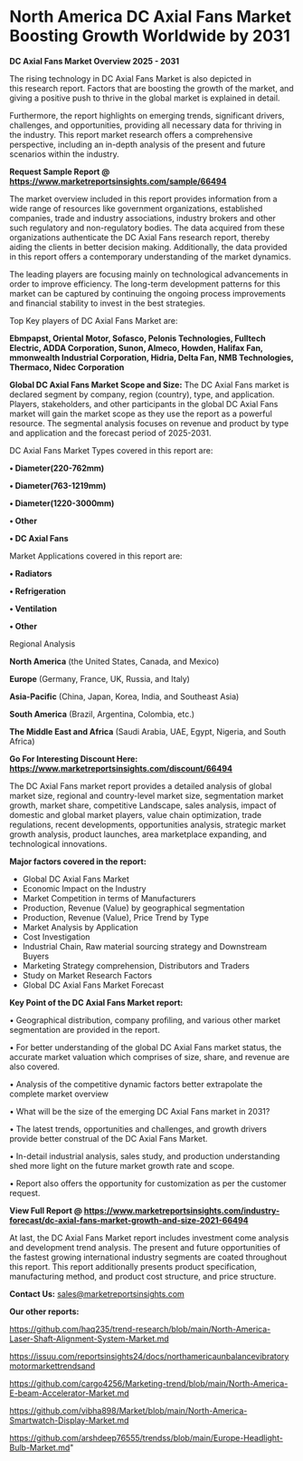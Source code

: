 # North America DC Axial Fans Market Boosting Growth Worldwide by 2031

<Strong> DC Axial Fans Market Overview 2025 - 2031</strong>

The rising technology in DC Axial Fans Market is also depicted in this research report. Factors that are boosting the growth of the market, and giving a positive push to thrive in the global market is explained in detail.

Furthermore, the report highlights on emerging trends, significant drivers, challenges, and opportunities, providing all necessary data for thriving in the industry. This report market research offers a comprehensive perspective, including an in-depth analysis of the present and future scenarios within the industry.

<strong>Request Sample Report @ <a href=https://www.marketreportsinsights.com/sample/66494>https://www.marketreportsinsights.com/sample/66494</a></strong>

The market overview included in this report provides information from a wide range of resources like government organizations, established companies, trade and industry associations, industry brokers and other such regulatory and non-regulatory bodies. The data acquired from these organizations authenticate the DC Axial Fans research report, thereby aiding the clients in better decision making. Additionally, the data provided in this report offers a contemporary understanding of the market dynamics.

The leading players are focusing mainly on technological advancements in order to improve efficiency. The long-term development patterns for this market can be captured by continuing the ongoing process improvements and financial stability to invest in the best strategies.

Top Key players of DC Axial Fans Market are:

<strong>Ebmpapst, Oriental Motor, Sofasco, Pelonis Technologies, Fulltech Electric, ADDA Corporation, Sunon, Almeco, Howden, Halifax Fan, mmonwealth Industrial Corporation, Hidria, Delta Fan, NMB Technologies, Thermaco, Nidec Corporation</strong>

<strong><b>Global DC Axial Fans Market Scope and Size:</b></strong>
The DC Axial Fans market is declared segment by company, region (country), type, and application. Players, stakeholders, and other participants in the global DC Axial Fans market will gain the market scope as they use the report as a powerful resource. The segmental analysis focuses on revenue and product by type and application and the forecast period of 2025-2031.

DC Axial Fans Market Types covered in this report are:

<strong>• Diameter(220-762mm)

• Diameter(763-1219mm)

• Diameter(1220-3000mm)

• Other

• DC Axial Fans</strong>

Market Applications covered in this report are:

<strong>• Radiators

• Refrigeration

• Ventilation

• Other</strong> 

Regional Analysis

<strong>North America</strong> (the United States, Canada, and Mexico)

<strong>Europe</strong> (Germany, France, UK, Russia, and Italy)

<strong>Asia-Pacific</strong> (China, Japan, Korea, India, and Southeast Asia)

<strong>South America</strong> (Brazil, Argentina, Colombia, etc.)

<strong>The Middle East and Africa</strong> (Saudi Arabia, UAE, Egypt, Nigeria, and South Africa)

<strong>Go For Interesting Discount Here: <a href=https://www.marketreportsinsights.com/discount/66494>https://www.marketreportsinsights.com/discount/66494</a></strong>

The DC Axial Fans market report provides a detailed analysis of global market size, regional and country-level market size, segmentation market growth, market share, competitive Landscape, sales analysis, impact of domestic and global market players, value chain optimization, trade regulations, recent developments, opportunities analysis, strategic market growth analysis, product launches, area marketplace expanding, and technological innovations.

<strong><b>Major factors covered in the report:</b></strong>
<ul>
  <li>Global DC Axial Fans Market </li>
  <li>Economic Impact on the Industry</li>
  <li>Market Competition in terms of Manufacturers</li>
  <li>Production, Revenue (Value) by geographical segmentation</li>
  <li>Production, Revenue (Value), Price Trend by Type</li>
  <li>Market Analysis by Application</li>
  <li>Cost Investigation</li>
  <li>Industrial Chain, Raw material sourcing strategy and Downstream Buyers</li>
  <li>Marketing Strategy comprehension, Distributors and Traders</li>
  <li>Study on Market Research Factors</li>
  <li>Global DC Axial Fans Market Forecast</li>
</ul>

<strong><b>Key Point of the DC Axial Fans Market report:</b></strong>

• Geographical distribution, company profiling, and various other market segmentation are provided in the report.

• For better understanding of the global DC Axial Fans market status, the accurate market valuation which comprises of size, share, and revenue are also covered.

• Analysis of the competitive dynamic factors better extrapolate the complete market overview

• What will be the size of the emerging DC Axial Fans market in 2031?

• The latest trends, opportunities and challenges, and growth drivers provide better construal of the DC Axial Fans Market.

• In-detail industrial analysis, sales study, and production understanding shed more light on the future market growth rate and scope.

• Report also offers the opportunity for customization as per the customer request.

<strong><b>View Full Report @ <a href=https://www.marketreportsinsights.com/industry-forecast/dc-axial-fans-market-growth-and-size-2021-66494>https://www.marketreportsinsights.com/industry-forecast/dc-axial-fans-market-growth-and-size-2021-66494</a></b></strong>


At last, the DC Axial Fans Market report includes investment come analysis and development trend analysis. The present and future opportunities of the fastest growing international industry segments are coated throughout this report. This report additionally presents product specification, manufacturing method, and product cost structure, and price structure.

<strong>Contact Us:</strong>
sales@marketreportsinsights.com

<strong>Our other reports:</strong>

<a href=https://github.com/haq235/trend-research/blob/main/North-America-Laser-Shaft-Alignment-System-Market.md>https://github.com/haq235/trend-research/blob/main/North-America-Laser-Shaft-Alignment-System-Market.md</a>

<a href=https://issuu.com/reportsinsights24/docs/northamericaunbalancevibratorymotormarkettrendsand>https://issuu.com/reportsinsights24/docs/northamericaunbalancevibratorymotormarkettrendsand</a>

<a href=https://github.com/cargo4256/Marketing-trend/blob/main/North-America-E-beam-Accelerator-Market.md>https://github.com/cargo4256/Marketing-trend/blob/main/North-America-E-beam-Accelerator-Market.md</a>

<a href=https://github.com/vibha898/Market/blob/main/North-America-Smartwatch-Display-Market.md>https://github.com/vibha898/Market/blob/main/North-America-Smartwatch-Display-Market.md</a>

<a href=https://github.com/arshdeep76555/trendss/blob/main/Europe-Headlight-Bulb-Market.md>https://github.com/arshdeep76555/trendss/blob/main/Europe-Headlight-Bulb-Market.md</a>"

